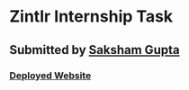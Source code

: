# Zintlr Internship Task

## Submitted by [Saksham Gupta](https://github.com/Saksham-Gupta-30)

### [Deployed Website](https://zintlr-internship-task-saksham.netlify.app)